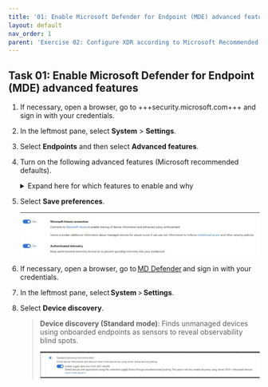 ```yaml
---
title: '01: Enable Microsoft Defender for Endpoint (MDE) advanced features'
layout: default
nav_order: 1
parent: 'Exercise 02: Configure XDR according to Microsoft Recommended Practices'
---
```



## Task 01: Enable Microsoft Defender for Endpoint (MDE) advanced features

1. If necessary, open a browser, go to +++security.microsoft.com+++ and sign in with your credentials.  

1. In the leftmost pane, select **System** > **Settings**.

1. Select **Endpoints** and then select **Advanced features**.  
     

1. Turn on the following advanced features (Microsoft recommended defaults).

    <details markdown='block'>
    <summary>Expand here for which features to enable and why</summary>

    | Setting | Purpose (why enable) |
    |:--------|:----------------------|
    | **Enable EDR in block Mode**      (Applies to Windows only)    | [Endpoint detection and response](https://learn.microsoft.com/en-us/defender-endpoint/overview-endpoint-detection-response "Endpoint detection and response") (EDR) in block mode provides added protection from malicious artifacts when Microsoft Defender Antivirus is not the primary antivirus product and is running in passive mode. EDR in block mode is available in Defender for Endpoint Plan 2.                        |
    | **Allow or block file** | File blocking is only available if your organization fulfils these requirements: *Uses Microsoft Defender Antivirus as the active antimalware solution.* *The cloud-based protection feature is enabled.* This feature enables you to block potentially malicious files in your network. Blocking a file will prevent it from being read, written, or executed on devices in your organization.   |
    | **Hide potential duplicate device records** | Suppresses duplicates because of device re-imaging/re-onboarding to keep device inventory in Defender portal clean and Exposure/Secure Score accurate. |
    | **Custom network indicators** | Allows blocking/allowing IPs, URLs, and domains tenant-wide to rapidly enforce indicators of compromise found in threat intelligence sources.  |
    |![01-MDE-Settings-1.png](../../media/01-MDE-Settings-1.png)|
    | **Tamper protection** | Prevents attempts (malware or misuse) to disable Defender protections; improves ransomware resistance. |
    | **Microsoft Defender for Cloud Apps (integration)** | Sends endpoint application usage signals to Defender for Cloud Apps for discovery, governance, and risk scoring. |
    | **Web content filtering** | Block access to websites containing unwanted content and tracks web activity across all domains.  Requires network protection in block mode. |
    | **Default to streamlined devices when onboarding devices** | Uses consolidated endpoints ( *.endpoint.security.microsoft.com or approved static ranges) to simplify your organization’s firewall egress rules and MDE onboarding. |
    | **Apply streamlined connectivity to Intune/Defender for Cloud-managed devices** | Extends simplified egress to MDM/Defender for Cloud paths for consistency. |
    | **Aggregated reporting** | Aggregated reporting addresses existing constraints on event reporting in Microsoft Defender for Endpoint by extending signal reporting intervals (1 hour) to significantly reduce the size of reported events whilst preserving essential event properties.  When aggregated reporting is turned on, you can query for a summary of all supported event types, including low-efficacy telemetry, that you can use for investigation and hunting activities.  |
    | ![256e304b-c61b-4bd4-8f72-499e5b430a16.jpg](../../media/256e304b-c61b-4bd4-8f72-499e5b430a16.jpg) |
    | **Microsoft Intune connection**  | Connects to [Microsoft Intune](https://go.microsoft.com/fwlink/?linkid=866571 "Microsoft Intune") to enable sharing of device information and enhanced policy enforcement. Intune provides additional information about managed devices for secure score. It can use risk information to enforce [conditional access](https://go.microsoft.com/fwlink/?linkid=866572 "conditional access") and other security policies.  |
    
    {: .note }
    > Turning on aggregated reporting improves signal visibility, which might incur higher storage costs if you are streaming Defender for Endpoint advanced hunting tables to your SIEM or storage solutions

    {: .note }
    > If a toggle isn't available in your tenant/SKU, proceed with the rest and continue the exercise.

    </details>

1. Select **Save preferences**.

    ![40c59ab5-91aa-419c-a744-4a94db9f5f7b.jpg](../../media/40c59ab5-91aa-419c-a744-4a94db9f5f7b.jpg)

1. If necessary, open a browser, go to [MD Defender](https://security.microsoft.com) and sign in with your credentials. 

1. In the leftmost pane, select **System** > **Settings**. 

1. Select **Device discovery**.

    > **Device discovery (Standard mode)**: Finds unmanaged devices using onboarded endpoints as sensors to reveal observability blind spots.
    >
    > ![c53cfd43-2dde-460f-8bd5-ec43e49293cc.jpg](../../media/c53cfd43-2dde-460f-8bd5-ec43e49293cc.jpg)